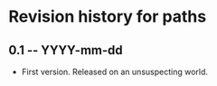 # Revision history for paths

## 0.1  -- YYYY-mm-dd

* First version. Released on an unsuspecting world.
